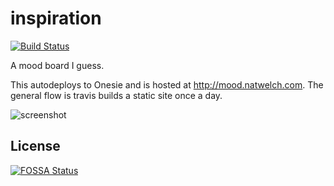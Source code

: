 # inspiration

[![Build Status](https://travis-ci.org/icco/inspiration.svg?branch=main)](https://travis-ci.org/icco/inspiration)

A mood board I guess.

This autodeploys to Onesie and is hosted at http://mood.natwelch.com. The general flow is travis builds a static site once a day.

![screenshot](http://cl.natw.me/e7OF/d)


## License
[![FOSSA Status](https://app.fossa.io/api/projects/git%2Bgithub.com%2Ficco%2Finspiration.svg?type=large)](https://app.fossa.io/projects/git%2Bgithub.com%2Ficco%2Finspiration?ref=badge_large)
